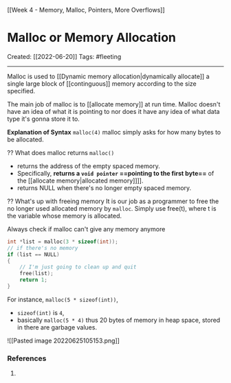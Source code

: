 [[Week 4 - Memory, Malloc, Pointers, More Overflows]]

# Malloc or Memory Allocation
Created:  [[2022-06-20]]
Tags: #fleeting   

---
Malloc is used to [[Dynamic memory allocation|dynamically allocate]] a single large block of [[continguous]] memory according to the size specified. 



The main job of malloc is to [[allocate memory]] at run time.  Malloc doesn't have an idea of what it is pointing to nor does it have any idea of what data type it's gonna store it to. 


**Explanation of Syntax**
`malloc(4)` malloc simply asks for how many bytes to be allocated.


?? What does malloc returns
`malloc()` 
- returns the address of the empty spaced memory. 
- Specifically, **returns a `void pointer` ==pointing to the first byte==** of the [[allocate memory|allocated memory]]]].
- returns NULL when there's no longer empty spaced memory. 


?? What's up with freeing memory
It is our job as a programmer to free the no longer used allocated memory by `malloc`. 
Simply use free(t), where t is the variable whose memory is allocated.


Always check if malloc can't give any memory anymore
```C 
int *list = malloc(3 * sizeof(int));
// if there's no memory
if (list == NULL)
{
    // I'm just going to clean up and quit
    free(list);
    return 1;
}
```




For instance, `malloc(5 * sizeof(int))`, 
- `sizeof(int)` is `4`, 
- basically `malloc(5 * 4)` thus 20 bytes of memory in heap space, stored in there are garbage values. 

![[Pasted image 20220625105153.png]]





### References
1. 